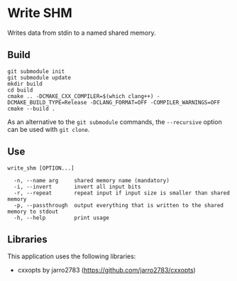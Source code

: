 # Write SHM

Writes data from stdin to a named shared memory.

## Build
```
git submodule init
git submodule update
mkdir build
cd build
cmake .. -DCMAKE_CXX_COMPILER=$(which clang++) -DCMAKE_BUILD_TYPE=Release -DCLANG_FORMAT=OFF -COMPILER_WARNINGS=OFF
cmake --build .
```

As an alternative to the ```git submodule``` commands, the ```--recursive``` option can be used with ```git clone```.

## Use
```
write_shm [OPTION...]

  -n, --name arg     shared memory name (mandatory)
  -i, --invert       invert all input bits
  -r, --repeat       repeat input if input size is smaller than shared memory
  -p, --passthrough  output everything that is written to the shared memory to stdout
  -h, --help         print usage
```

## Libraries
This application uses the following libraries:
- cxxopts by jarro2783 (https://github.com/jarro2783/cxxopts)
